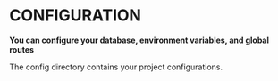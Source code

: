# CONFIGURATION

**You can configure your database, environment variables, and global routes**

The config directory contains your project configurations.

